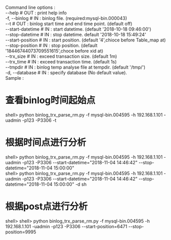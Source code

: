 Command line options :<br>
    --help                  # OUT : print help info <br>
    -f, --binlog            # IN  : binlog file. (required:mysql-bin.000043) <br>
    --t                     # OUT : binlog start time and  end time point. (default off) <br>
    --start-datetime        # IN  : start datetime. (default '2018-10-18 09:46:00') <br>
    --stop-datetime         # IN  : stop datetime. default '2018-10-18 15:49:24' <br>
    --start-position        # IN  : start position. (default '4',chioce before Table_map at) <br>
    --stop-position         # IN  : stop position. (default '18446744073709551615',choce before xid at) <br>
    --trx_size              # IN  : exceed transaction size. (default 1m) <br>
    --trx_time              # IN  : exceed transaction time. (default 1s) <br>
    --tmpdir                # IN  : binlog temp analyse file at tempdir. (default '/tmp/') <br>
    -d, --database          # IN  : specify database (No default value). <br>
Sample :<br>
   # 查看binlog时间起始点
   shell> python binlog_trx_parse_rm.py -f mysql-bin.004595 -h 192.168.1.101 -uadmin -p123 -P3306 -t
   # 根据时间点进行分析
   shell> python binlog_trx_parse_rm.py -f mysql-bin.004595 -h 192.168.1.101 -uadmin -p123 -P3306 --start-datetime="2018-11-04 14:46:42"  --stop-datetime="2018-11-04 15:00:00" <br>
   shell> python binlog_trx_parse_rm.py -f mysql-bin.004595 -h 192.168.1.101 -uadmin -p123 -P3306 --start-datetime="2018-11-04 14:46:42"  --stop-datetime="2018-11-04 15:00:00" -d sh
   # 根据post点进行分析
   shell> shell> python binlog_trx_parse_rm.py -f mysql-bin.004595 -h 192.168.1.101 -uadmin -p123 -P3306  --start-position=6471  --stop-position=9995
